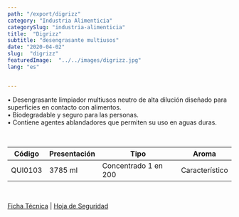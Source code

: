 ```yaml
---
path: "/export/digrizz"
category: "Industria Alimenticia"
categorySlug: "industria-alimenticia"
title:  "Digrizz"
subtitle: "desengrasante multiusos"
date: "2020-04-02"
slug:  "digrizz"
featuredImage:  "../../images/digrizz.jpg"
lang: "es"


---
```

• Desengrasante limpiador multiusos neutro de alta dilución diseñado para superficies en contacto con alimentos. <br/>
• Biodegradable y seguro para las personas.<br/>
• Contiene agentes ablandadores que permiten su uso en aguas duras.

 <br/>
<table class="min-w-full md:min-w-0 divide-y-0 divide-gray-200">
          <thead class=" bg-white">
            <tr>
              <th scope="col" class="px-2 py-2 text-center text-xs font-medium text-white bg-primary-default  tracking-wider">
                Código
              </th>
              <th scope="col" class="px-2 py-2 text-center text-xs font-medium text-white bg-primary-lighter tracking-wider">
                Presentación
              </th>
               <th scope="col" class="px-2 py-2 text-center text-xs font-medium text-white bg-primary-default tracking-wider">
                Tipo
              </th>
               <th scope="col" class="px-2 py-2 text-center text-xs font-medium text-white bg-primary-lighter tracking-wider">
                Aroma
              </th>
            </tr>
          </thead>
          <tbody>
            <tr class="bg-gray-300">
              <td class="px-2 py-2 whitespace-nowrap text-xs text-gray-700 text-center">
              QUI0103
              </td>
              <td class="px-2 py-2 whitespace-nowrap text-xs text-gray-700 text-center">
              3785 ml
              </td>
              <td class="px-2 py-2 whitespace-nowrap text-xs text-gray-700 text-center">
              Concentrado 1 en 200
              </td>
              <td class="px-2 py-2 whitespace-nowrap text-xs text-gray-700 text-center">
              Característico
              </td>
            </tr>
          </tbody>
        </table>
        <br>

 <a href="../../../files/FT-digrizz-exportacion.pdf" target="_blank" rel="noopener">Ficha Técnica</a> |
 <a href="../../../files/MSDS-digrizz.pdf" target="_blank" rel="noopener">Hoja de Seguridad</a>
